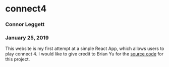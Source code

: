 # connect4

### Connor Leggett
### January 25, 2019

This website is my first attempt at a simple React App, which allows users to play connect 4.
I would like to give credit to Brian Yu for the [source code](https://cs50.harvard.edu/beyond/2019/winter/lectures/) for this project.

